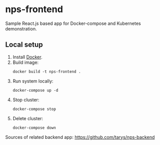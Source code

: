 # nps-frontend
Sample React.js based app for Docker-compose and Kubernetes demonstration.

## Local setup
1. Install [Docker](https://docs.docker.com/install/).
1. Build image:
   ```
   docker build -t nps-frontend .
   ```
1. Run system locally:
   ```
   docker-compose up -d
   ```
1. Stop cluster:
   ```
   docker-compose stop
   ```
1. Delete cluster:
   ```
   docker-compose down
   ```
Sources of related backend app:
https://github.com/tarys/nps-backend
